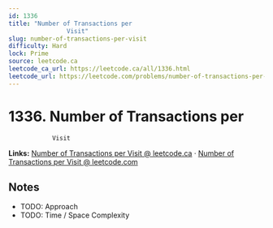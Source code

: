 ```yaml
--- 
id: 1336
title: "Number of Transactions per
                Visit"
slug: number-of-transactions-per-visit
difficulty: Hard
lock: Prime
source: leetcode.ca
leetcode_ca_url: https://leetcode.ca/all/1336.html
leetcode_url: https://leetcode.com/problems/number-of-transactions-per-visit/
---
```


# 1336. Number of Transactions per
                Visit

**Links:** [Number of Transactions per
                Visit @ leetcode.ca](https://leetcode.ca/all/1336.html) · [Number of Transactions per
                Visit @ leetcode.com](https://leetcode.com/problems/number-of-transactions-per-visit/)

## Notes
- TODO: Approach
- TODO: Time / Space Complexity
